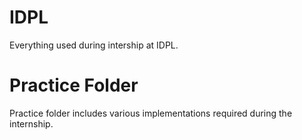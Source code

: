 # IDPL
Everything used during intership at IDPL.

# Practice Folder
Practice folder includes various implementations required during the internship.
